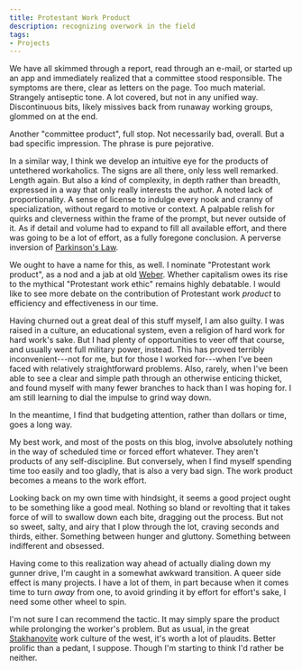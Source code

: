 ```yaml
---
title: Protestant Work Product
description: recognizing overwork in the field
tags:
- Projects
---
```


We have all skimmed through a report, read through an e-mail, or started up an app and immediately realized that a committee stood responsible.  The symptoms are there, clear as letters on the page.  Too much material.  Strangely antiseptic tone.  A lot covered, but not in any unified way.  Discontinuous bits, likely missives back from runaway working groups, glommed on at the end.

Another "committee product", full stop.  Not necessarily bad, overall.  But a bad specific impression.  The phrase is pure pejorative.

In a similar way, I think we develop an intuitive eye for the products of untethered workaholics.  The signs are all there, only less well remarked.  Length again.  But also a kind of complexity, in depth rather than breadth, expressed in a way that only really interests the author.  A noted lack of proportionality.  A sense of license to indulge every nook and cranny of specialization, without regard to motive or context.  A palpable relish for quirks and cleverness within the frame of the prompt, but never outside of it.  As if detail and volume had to expand to fill all available effort, and there was going to be a lot of effort, as a fully foregone conclusion.  A perverse inversion of [Parkinson's Law](https://en.wikipedia.org/wiki/Parkinson%27s_law).

We ought to have a name for this, as well.  I nominate "Protestant work product", as a nod and a jab at old [Weber](https://en.wikipedia.org/wiki/The_Protestant_Ethic_and_the_Spirit_of_Capitalism).  Whether capitalism owes its rise to the mythical "Protestant work ethic" remains highly debatable.  I would like to see more debate on the contribution of Protestant work _product_ to efficiency and effectiveness in our time.

Having churned out a great deal of this stuff myself, I am also guilty.  I was raised in a culture, an educational system, even a religion of hard work for hard work's sake.  But I had plenty of opportunities to veer off that course, and usually went full military power, instead.  This has proved terribly inconvenient---not for me, but for those I worked for---when I've been faced with relatively straightforward problems.  Also, rarely, when I've been able to see a clear and simple path through an otherwise enticing thicket, and found myself with many fewer branches to hack than I was hoping for.  I am still learning to dial the impulse to grind way down.

In the meantime, I find that budgeting attention, rather than dollars or time, goes a long way.

My best work, and most of the posts on this blog, involve absolutely nothing in the way of scheduled time or forced effort whatever.  They aren't products of any self-discipline.  But conversely, when I find myself spending time too easily and too gladly, that is also a very bad sign.  The work product becomes a means to the work effort.

Looking back on my own time with hindsight, it seems a good project ought to be something like a good meal.  Nothing so bland or revolting that it takes force of will to swallow down each bite, dragging out the process.  But not so sweet, salty, and airy that I plow through the lot, craving seconds and thirds, either.  Something between hunger and gluttony.  Something between indifferent and obsessed.

Having come to this realization way ahead of actually dialing down my gunner drive, I'm caught in a somewhat awkward transition.  A queer side effect is many projects.  I have a lot of them, in part because when it comes time to turn _away_ from one, to avoid grinding it by effort for effort's sake, I need some other wheel to spin.

I'm not sure I can recommend the tactic.  It may simply spare the product while prolonging the worker's problem.  But as usual, in the great [Stakhanovite](https://en.wikipedia.org/wiki/Stakhanovite_movement) work culture of the west, it's worth a lot of plaudits.  Better prolific than a pedant, I suppose.  Though I'm starting to think I'd rather be neither.
